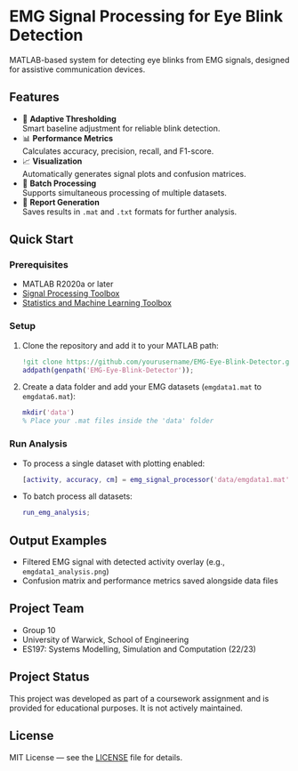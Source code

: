 # EMG Signal Processing for Eye Blink Detection

MATLAB-based system for detecting eye blinks from EMG signals, designed for assistive communication devices.

## Features

- 🚀 **Adaptive Thresholding**  
  Smart baseline adjustment for reliable blink detection.
- 📊 **Performance Metrics**  
  Calculates accuracy, precision, recall, and F1-score.
- 📈 **Visualization**  
  Automatically generates signal plots and confusion matrices.
- 🔄 **Batch Processing**  
  Supports simultaneous processing of multiple datasets.
- 📁 **Report Generation**  
  Saves results in `.mat` and `.txt` formats for further analysis.

## Quick Start

### Prerequisites

- MATLAB R2020a or later  
- [Signal Processing Toolbox](https://www.mathworks.com/products/signal.html)  
- [Statistics and Machine Learning Toolbox](https://www.mathworks.com/products/statistics.html)  

### Setup

1. Clone the repository and add it to your MATLAB path:
    ```matlab
    !git clone https://github.com/yourusername/EMG-Eye-Blink-Detector.git
    addpath(genpath('EMG-Eye-Blink-Detector'));
    ```

2. Create a data folder and add your EMG datasets (`emgdata1.mat` to `emgdata6.mat`):
    ```matlab
    mkdir('data')
    % Place your .mat files inside the 'data' folder
    ```

### Run Analysis

- To process a single dataset with plotting enabled:
    ```matlab
    [activity, accuracy, cm] = emg_signal_processor('data/emgdata1.mat', true);
    ```

- To batch process all datasets:
    ```matlab
    run_emg_analysis;
    ```

## Output Examples

- Filtered EMG signal with detected activity overlay (e.g., `emgdata1_analysis.png`)  
- Confusion matrix and performance metrics saved alongside data files  

## Project Team

- Group 10  
- University of Warwick, School of Engineering  
- ES197: Systems Modelling, Simulation and Computation (22/23)

## Project Status

This project was developed as part of a coursework assignment and is provided for educational purposes. It is not actively maintained.

## License

MIT License — see the [LICENSE](LICENSE) file for details.

